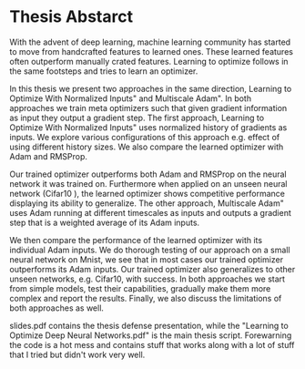 Thesis Abstarct
===============

With the advent of deep learning, machine learning community has started to
move from handcrafted features to learned ones. These learned features often
outperform manually crated features. Learning to optimize follows in the same
footsteps and tries to learn an optimizer.

In this thesis we present two approaches
in the same direction, Learning to Optimize With Normalized Inputs"
and Multiscale Adam". In both approaches we train meta optimizers such that
given gradient information as input they output a gradient step. The first approach,
Learning to Optimize With Normalized Inputs" uses normalized history
of gradients as inputs. We explore various configurations of this approach e.g.
effect of using different history sizes. We also compare the learned optimizer
with Adam and RMSProp.

Our trained optimizer outperforms both Adam and
RMSProp on the neural network it was trained on. Furthermore when applied
on an unseen neural network (Cifar10 ), the learned optimizer shows competitive
performance displaying its ability to generalize. The other approach, Multiscale
Adam" uses Adam running at different timescales as inputs and outputs a gradient
step that is a weighted average of its Adam inputs.

We then compare the performance of the learned optimizer with its individual Adam inputs.
We do thorough testing of our approach on a small neural network on Mnist, we see that
in most cases our trained optimizer outperforms its Adam inputs. Our trained
optimizer also generalizes to other unseen networks, e.g. Cifar10, with success.
In both approaches we start from simple models, test their capabilities, gradually
make them more complex and report the results. Finally, we also discuss the
limitations of both approaches as well.


slides.pdf contains the thesis defense presentation, while the "Learning to Optimize Deep Neural Networks.pdf" is the main thesis script. 
Forewarning the code is a hot mess and contains stuff that works along with a lot of stuff that I tried but didn't work very well.
